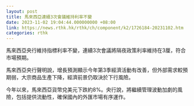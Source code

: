 ```yaml
---
layout: post
title: 馬來西亞連續3次會議維持利率不變
date: 2023-11-02 19:04:44.000000000 +08:00
link: https://news.rthk.hk/rthk/ch/component/k2/1726184-20231102.htm
categories: rthk
---
```


馬來西亞央行維持指標利率不變，連續3次會議將隔夜政策利率維持在3厘，符合市場預期。

馬來西亞央行聲明說，增長預測顯示今年第3季經濟活動有改善，但外部需求較預期弱，大宗商品生產下降，經濟前景仍取決於下行風險。

今年以來，馬來西亞貨幣兌美元下跌約8%。央行說，將繼續管理波動加劇的風險，包括提供流動性，確保國內的外匯市場有序運作。
